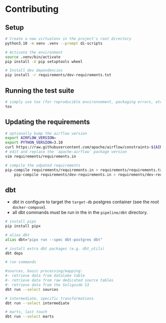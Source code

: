 # Contributing

## Setup

```bash
# Create a new virtualenv in the project's root directory
python3.10 -m venv .venv --prompt di-scripts

# Activate the environment
source .venv/bin/activate
pip install -U pip setuptools wheel

# Install dev dependencies
pip install -r requirements/dev-requirements.txt
```

## Running the test suite

```bash
# simply use tox (for reproducible environnement, packaging errors, etc.)
tox
```

## Updating the requirements

```bash
# optionally bump the airflow version
export AIRFLOW_VERSION=
export PYTHON_VERSION=3.10
curl https://raw.githubusercontent.com/apache/airflow/constraints-${AIRFLOW_VERSION}/constraints-${PYTHON_VERSION}.txt > requirements/constraints.txt
# edit and replace the `apache-airflow` package version
vim requirements/requirements.in

# compile the udpated requirements
pip-compile requirements/requirements.in > requirements/requirements.txt && \
    pip-compile requirements/dev-requirements.in > requirements/dev-requirements.txt
```

## dbt

* dbt in configure to target the `target-db` postgres container (see the root `docker-compose`).
* all dbt commands must be run in the in the `pipeline/dbt` directory.

```bash
# install pipx
pip install pipx

# alias dbt
alias dbt="pipx run --spec dbt-postgres dbt"

# install extra dbt packages (e.g. dbt_utils)
dbt deps

# run commands

#sources, basic processing/mapping:
#- retrieve data from datalake table
#- retrieve data from raw dedicated source tables
#- retrieve data from the Soliguide S3 
dbt run --select sources

# intermediate, specific transformations
dbt run --select intermediate

# marts, last touch
dbt run --select marts
```